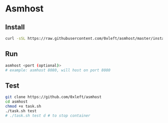 # Asmhost

## Install

```bash
curl -sSL https://raw.githubusercontent.com/0xleft/asmhost/master/install.sh | sudo sh
```

## Run

```bash
asmhost <port (optional)>
# example: asmhost 8080, will host on port 8080
```

## Test

```bash
git clone https://github.com/0xleft/asmhost
cd asmhost
chmod +x task.sh
./task.sh test
# ./task.sh test d # to stop container
```
